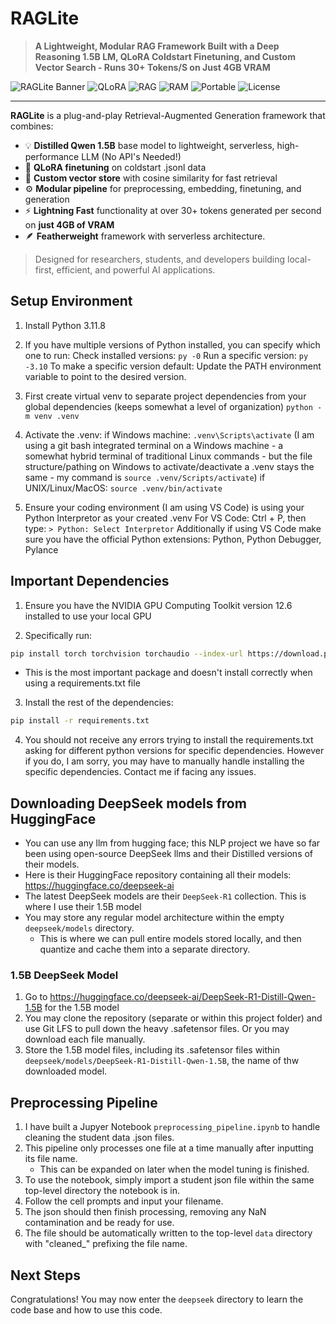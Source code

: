 # RAGLite

> **A Lightweight, Modular RAG Framework Built with a Deep Reasoning 1.5B LM, QLoRA Coldstart Finetuning, and Custom Vector Search - Runs 30+ Tokens/S on Just 4GB VRAM**

![RAGLite Banner](https://img.shields.io/badge/DeepReasoning-1.5B-blue?style=flat-square)
![QLoRA](https://img.shields.io/badge/QLoRA-Finetuned-success?style=flat-square)
![RAG](https://img.shields.io/badge/RAG-Enabled-orange?style=flat-square)
![RAM](https://img.shields.io/badge/4GB-VRAM-lightgrey?style=flat-square)
![Portable](https://img.shields.io/badge/Portable-Yes-9cf?style=flat-square)
![License](https://img.shields.io/github/license/McDonaldAndrew-ETSU/RAGLite?style=flat-square)

---

**RAGLite** is a plug-and-play Retrieval-Augmented Generation framework that combines:

- 💡 **Distilled Qwen 1.5B** base model to lightweight, serverless, high-performance LLM (No API's Needed!)
- 🧠 **QLoRA finetuning** on coldstart .jsonl data
- 🔎 **Custom vector store** with cosine similarity for fast retrieval
- ⚙️ **Modular pipeline** for preprocessing, embedding, finetuning, and generation
- ⚡️ **Lightning Fast** functionality at over 30+ tokens generated per second on **just 4GB of VRAM**
- 🪶 **Featherweight** framework with serverless architecture.

> Designed for researchers, students, and developers building local-first, efficient, and powerful AI applications.

## Setup Environment

1. Install Python 3.11.8
2. If you have multiple versions of Python installed, you can specify which one to run:
   Check installed versions:
   `py -0`
   Run a specific version:
   `py -3.10`
   To make a specific version default:
   Update the PATH environment variable to point to the desired version.

3. First create virtual venv to separate project dependencies from your global dependencies (keeps somewhat a level of organization)
   `python -m venv .venv`

4. Activate the .venv:
   if Windows machine: `.venv\Scripts\activate`
   (I am using a git bash integrated terminal on a Windows machine - a somewhat hybrid terminal of traditional Linux commands - but the file structure/pathing on Windows to activate/deactivate a .venv stays the same - my command is `source .venv/Scripts/activate`)
   if UNIX/Linux/MacOS: `source .venv/bin/activate`

5. Ensure your coding environment (I am using VS Code) is using your Python Interpretor as your created .venv
   For VS Code: Ctrl + P, then type: `> Python: Select Interpretor`
   Additionally if using VS Code make sure you have the official Python extensions: Python, Python Debugger, Pylance

## Important Dependencies

1. Ensure you have the NVIDIA GPU Computing Toolkit version 12.6 installed to use your local GPU

2. Specifically run:

```bash
pip install torch torchvision torchaudio --index-url https://download.pytorch.org/whl/cu124
```

- This is the most important package and doesn't install correctly when using a requirements.txt file

3. Install the rest of the dependencies:

```bash
pip install -r requirements.txt
```

4. You should not receive any errors trying to install the requirements.txt asking for different python versions for specific dependencies.
   However if you do, I am sorry, you may have to manually handle installing the specific dependencies. Contact me if facing any issues.

## Downloading DeepSeek models from HuggingFace

- You can use any llm from hugging face; this NLP project we have so far been using open-source DeepSeek llms and their Distilled versions of their models.
- Here is their HuggingFace repository containing all their models: https://huggingface.co/deepseek-ai
- The latest DeepSeek models are their `DeepSeek-R1` collection. This is where I use their 1.5B model
- You may store any regular model architecture within the empty `deepseek/models` directory.
  - This is where we can pull entire models stored locally, and then quantize and cache them into a separate directory.

### 1.5B DeepSeek Model

1. Go to https://huggingface.co/deepseek-ai/DeepSeek-R1-Distill-Qwen-1.5B for the 1.5B model
2. You may clone the repository (separate or within this project folder) and use Git LFS to pull down the heavy .safetensor files. Or you may download each file manually.
3. Store the 1.5B model files, including its .safetensor files within `deepseek/models/DeepSeek-R1-Distill-Qwen-1.5B`, the name of thw downloaded model.

## Preprocessing Pipeline

1. I have built a Jupyer Notebook `preprocessing_pipeline.ipynb` to handle cleaning the student data .json files.
2. This pipeline only processes one file at a time manually after inputting its file name.
   - This can be expanded on later when the model tuning is finished.
3. To use the notebook, simply import a student json file within the same top-level directory the notebook is in.
4. Follow the cell prompts and input your filename.
5. The json should then finish processing, removing any NaN contamination and be ready for use.
6. The file should be automatically written to the top-level `data` directory with "cleaned\_" prefixing the file name.

## Next Steps

Congratulations! You may now enter the `deepseek` directory to learn the code base and how to use this code.
